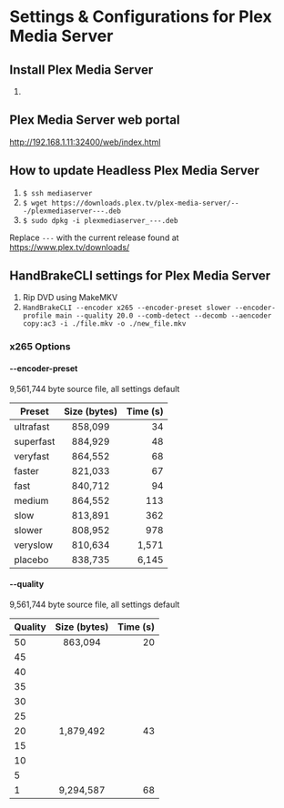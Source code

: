 # Settings & Configurations for Plex Media Server

## Install Plex Media Server

1. 

## Plex Media Server web portal

http://192.168.1.11:32400/web/index.html

## How to update Headless Plex Media Server

1. `$ ssh mediaserver`
2. `$ wget https://downloads.plex.tv/plex-media-server/---/plexmediaserver---.deb`
3. `$ sudo dpkg -i plexmediaserver_---.deb`

Replace `---` with the current release found at https://www.plex.tv/downloads/

## HandBrakeCLI settings for Plex Media Server

1. Rip DVD using MakeMKV
2. `HandBrakeCLI --encoder x265 --encoder-preset slower --encoder-profile main --quality 20.0 --comb-detect --decomb --aencoder copy:ac3 -i ./file.mkv -o ./new_file.mkv`

### x265 Options

#### --encoder-preset

9,561,744 byte source file, all settings default

| Preset        | Size (bytes)  | Time (s)|
| ------------- |:-------------:| ------: |
| ultrafast     | 858,099       | 34      |
| superfast     | 884,929       | 48      |
| veryfast      | 864,552       | 68      |
| faster        | 821,033       | 67      |
| fast          | 840,712       | 94      |
| medium        | 864,552       | 113     |
| slow          | 813,891       | 362     |
| slower        | 808,952       | 978     |
| veryslow      | 810,634       | 1,571   |
| placebo       | 838,735       | 6,145   |

#### --quality

9,561,744 byte source file, all settings default

| Quality | Size (bytes)  | Time (s)|
| ------- |:-------------:| ------: |
| 50      | 863,094       | 20      |
| 45      |               |         |
| 40      |               |         |
| 35      |               |         |
| 30      |               |         |
| 25      |               |         |
| 20      | 1,879,492     | 43      |
| 15      |               |         |
| 10      |               |         |
| 5       |               |         |
| 1       | 9,294,587     | 68      |
